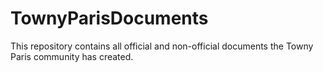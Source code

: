 <h1>TownyParisDocuments</h1>

This repository contains all official and non-official documents the Towny Paris community has created.
